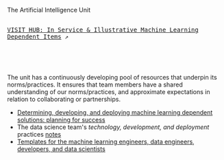 The Artificial Intelligence Unit

<kbd> <br> [VISIT HUB: In Service & Illustrative Machine Learning Dependent Items](https://theartificialintelligenceunit.github.io/intelligence/) ↗️ <br> </kbd>

<br>
<br>

The unit has a continuously developing pool of resources that underpin its norms/practices.  It ensures that team members have a shared understanding of our norms/practices, and approximate expectations in relation to collaborating or partnerships.

* [Determining, developing, and deploying machine learning dependent solutions: planning for success](https://thereferences.github.io/systems/docs/build/html/index.html)
* The data science team's _technology, development, and deployment_ practices [notes](https://thereferences.github.io/practice/docs/build/html/index.html)
* [Templates for the machine learning engineers, data engineers, developers, and data scientists](https://github.com/thetemplates)

<br>
<br>

<br>
<br>

<br>
<br>

<br>
<br>

<!--


<h3>Projects</h3>

The applications, insights, and project/model details hubs:

<ul>
  <li><a href="https://d3h5uy7f3ttkyl.cloudfront.net/index.html">River Level Predictions</a></li>
  <li><a href="https://d22j2jhm9iagpk.cloudfront.net/index.html">Token Classification</a></li>
  <li><a href="https://d179hb1okg0baa.cloudfront.net/index.html">Accident & Emergency (A&E)</a></li>
</ul>

<br>

Ideas underpinning the deployment of machine learning dependent solutions:

<ul>
  <li>Illustrating <b>Automation + Orchestration</b> via Daily Nitrogen Distributions: <a href="https://d29mim58jd41o6.cloudfront.net/" target="_blank">Notes & Insights</a></li>
</ul>


**Here are some ideas to get you started:**

🙋‍♀️ A short introduction - what is your organization all about?
🌈 Contribution guidelines - how can the community get involved?
👩‍💻 Useful resources - where can the community find your docs? Is there anything else the community should know?
🍿 Fun facts - what does your team eat for breakfast?
🧙 Remember, you can do mighty things with the power of [Markdown](https://docs.github.com/github/writing-on-github/getting-started-with-writing-and-formatting-on-github/basic-writing-and-formatting-syntax)

-->
